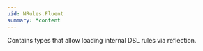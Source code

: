 ```yaml
---
uid: NRules.Fluent
summary: *content
---
```

Contains types that allow loading internal DSL rules via reflection.